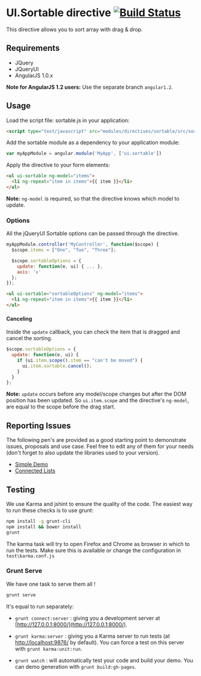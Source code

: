 # UI.Sortable directive [![Build Status](https://travis-ci.org/angular-ui/ui-sortable.png)](https://travis-ci.org/angular-ui/ui-sortable)

This directive allows you to sort array with drag & drop.

## Requirements

- JQuery
- JQueryUI
- AngularJS 1.0.x

**Note for AngularJS 1.2 users:** Use the separate branch `angular1.2`.

## Usage

Load the script file: sortable.js in your application:

```html
<script type="text/javascript" src="modules/directives/sortable/src/sortable.js"></script>
```

Add the sortable module as a dependency to your application module:

```js
var myAppModule = angular.module('MyApp', ['ui.sortable'])
```

Apply the directive to your form elements:

```html
<ul ui-sortable ng-model="items">
  <li ng-repeat="item in items">{{ item }}</li>
</ul>
```

**Note:** `ng-model` is required, so that the directive knows which model to update.

### Options

All the jQueryUI Sortable options can be passed through the directive.


```js
myAppModule.controller('MyController', function($scope) {
  $scope.items = ["One", "Two", "Three"];

  $scope.sortableOptions = {
    update: function(e, ui) { ... },
    axis: 'x'
  };
});
```

```html
<ul ui-sortable="sortableOptions" ng-model="items">
  <li ng-repeat="item in items">{{ item }}</li>
</ul>
```

#### Canceling

Inside the `update` callback, you can check the item that is dragged and cancel the sorting.

```js
$scope.sortableOptions = {
  update: function(e, ui) {
    if (ui.item.scope().item == "can't be moved") {
      ui.item.sortable.cancel();
    }
  }
};
```

**Note:** `update` occurs before any model/scope changes but after the DOM position has been updated.
So `ui.item.scope` and the directive's `ng-model`, are equal to the scope before the drag start.

## Reporting Issues

The following pen's are provided as a good starting point to demonstrate issues, proposals and use case.
Feel free to edit any of them for your needs (don't forget to also update the libraries used to your version).

- [Simple Demo](http://codepen.io/thgreasi/pen/jlkhr)
- [Connected Lists](http://codepen.io/thgreasi/pen/uFile)


## Testing

We use Karma and jshint to ensure the quality of the code.  The easiest way to run these checks is to use grunt:

```sh
npm install -g grunt-cli
npm install && bower install
grunt
```

The karma task will try to open Firefox and Chrome as browser in which to run the tests.  Make sure this is available or change the configuration in `test\karma.conf.js`


### Grunt Serve

We have one task to serve them all !

```sh
grunt serve
```

It's equal to run separately:

* `grunt connect:server` : giving you a development server at [http://127.0.0.1:8000/](http://127.0.0.1:8000/).

* `grunt karma:server` : giving you a Karma server to run tests (at [http://localhost:9876/](http://localhost:9876/) by default). You can force a test on this server with `grunt karma:unit:run`.

* `grunt watch` : will automatically test your code and build your demo.  You can demo generation with `grunt build:gh-pages`.
